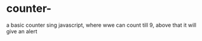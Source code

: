 # counter-


a basic counter sing javascript, where wwe can count till 9, above that it will give an alert
